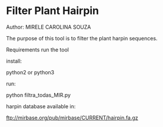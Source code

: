 # Filter Plant Hairpin

Author: MIRELE CAROLINA SOUZA

The purpose of this tool is to filter the plant harpin sequences.

Requirements run the tool

install:

python2 or python3

run:

python filtra_todas_MIR.py

harpin database available in:

ftp://mirbase.org/pub/mirbase/CURRENT/hairpin.fa.gz
